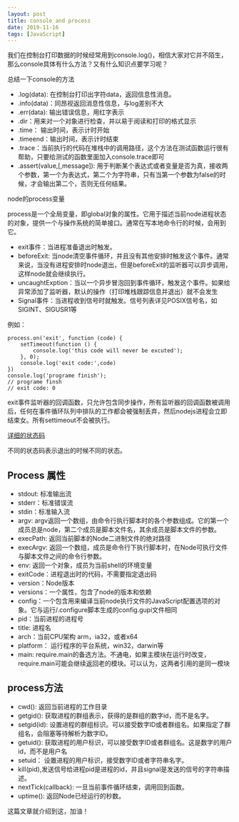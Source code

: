 ```yaml
---
layout: post
title: console and process
date: 2019-11-16
tags: [JavaScript]
---
```


我们在控制台打印数据的时候经常用到console.log()，相信大家对它并不陌生，那么console具体有什么方法？又有什么知识点要学习呢？


总结一下console的方法

- .log(data): 在控制台打印出字符data，返回信息性消息。
- .info(data)：同昂视返回消息性信息，与log差别不大
- .err(data): 输出错误信息，用红字表示
- .dir：用来对一个对象进行检查，并以易于阅读和打印的格式显示
- .time： 输出时间，表示计时开始
- .timeend：输出时间，表示计时结束
- .trace：当前执行的代码在堆栈中的调用路径，这个方法在测试函数运行很有帮助，只要给测试的函数里面加入console.trace即可
- .assert(value,[,message]): 用于判断某个表达式或者变量是否为真，接收两个参数，第一个为表达式，第二个为字符串，只有当第一个参数为false的时候，才会输出第二个，否则无任何结果。

node的process变量

process是一个全局变量，即global对象的属性。它用于描述当前node进程状态的对象，提供一个与操作系统的简单接口。通常在写本地命令行的时候，会用到它。

- exit事件：当进程准备退出时触发。
- beforeExit: 当node清空事件循环，并且没有其他安排时触发这个事件。通常来说，当没有进程安排时node退出，但是beforeExit的监听器可以异步调用，这样node就会继续执行。
- uncaughtExption：当以一个异步冒泡回到事件循环，触发这个事件。如果给异常添加了监听器，默认的操作（打印堆栈跟踪信息并退出）就不会发生
- Signal事件：当进程收到信号时就触发。信号列表详见POSIX信号名，如SIGINT、SIGUSR1等

例如：

    process.on('exit', function (code) {
        setTimeout(function () {
            console.log('this code will never be excuted');
        }, 0);
        console.log('exit code:',code)
    })
    console.log('programe finish');
    // programe finsh
    // exit code: 0

exit事件监听器的回调函数，只允许包含同步操作，所有监听器的回调函数被调用后，任何在事件循环队列中排队的工作都会被强制丢弃，然后nodejs进程会立即结束女。所有settimeout不会被执行。

[详细的状态码](http://www.runoob.com/nodejs/nodejs-global-object.html)

不同的状态码表示退出的时候不同的状态。

## Process 属性

- stdout: 标准输出流
- stderr：标准错误流
- stdin：标准输入流
- argv: argv返回一个数组，由命令行执行脚本时的各个参数组成。它的第一个成员总是node，第二个成员是脚本文件名，其余成员是脚本文件的参数。
- execPath: 返回当前脚本的Node二进制文件的绝对路径
- execArgv: 返回一个数组，成员是命令行下执行脚本时，在Node可执行文件与脚本文件之间的命令行参数。
- env: 返回一个对象，成员为当前shell的环境变量
- exitCode：进程退出时的代码，不需要指定退出码
- version：Node版本
- versions：一个属性，包含了node的版本和依赖
- config：一个包含用来编译当前node执行文件的JavaScript配置选项的对象。它与运行/.configure脚本生成的config.gupi文件相同
- pid：当前进程的进程号
- title: 进程名
- arch：当前CPU架构 arm，ia32，或者x64
- platform： 运行程序的平台系统，win32，darwin等
- main: require.main的备选方法。不通电，如果主模块在运行时改变，require.main可能会继续返回老的模块。可以认为，这两者引用的是同一模块

## process方法

- cwd(): 返回当前进程的工作目录
- getgid(): 获取进程的群组表示，获得的是群组的数字id，而不是名字。
- setgid(id): 设置进程的群组标识。可以接受数字ID或者群组名。如果指定了群组名，会阻塞等待解析为数字ID。
- getuid(): 获取进程的用户标识，可以接受数字ID或者群组名。这是数字的用户id，而不是用户名
- setuid： 设置进程的用户标识，接受数字ID或者字符串名字。
- kill(pid),发送信号给进程pid是进程的id，并且signal是发送的信号的字符串描述。
- nextTick(callback): 一旦当前事件循环结束，调用回到函数。
- uptime(): 返回Node已经运行的秒数。

这篇文章就介绍到这，加油！